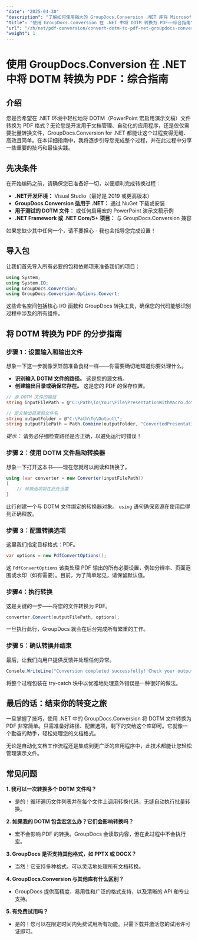 ```yaml
---
"date": "2025-04-30"
"description": "了解如何使用强大的 GroupDocs.Conversion .NET 库将 Microsoft Word 模板文件 (.dotm) 无缝转换为 PDF。高效简化您的文档管理。"
"title": "使用 GroupDocs.Conversion 在 .NET 中将 DOTM 转换为 PDF——综合指南"
"url": "/zh/net/pdf-conversion/convert-dotm-to-pdf-net-groupdocs-conversion/"
"weight": 1
---
```


# 使用 GroupDocs.Conversion 在 .NET 中将 DOTM 转换为 PDF：综合指南

## 介绍

您是否希望在 .NET 环境中轻松地将 DOTM（PowerPoint 宏启用演示文稿）文件转换为 PDF 格式？无论您是开发用于文档管理、自动化的应用程序，还是仅仅需要批量转换文件，GroupDocs.Conversion for .NET 都能让这个过程变得无缝、高效且简单。在本详细指南中，我将逐步引导您完成整个过程，并在此过程中分享一些重要的技巧和最佳实践。

## 先决条件

在开始编码之前，请确保您已准备好一切，以便顺利完成转换过程：

- **.NET开发环境：** Visual Studio（最好是 2019 或更高版本）
- **GroupDocs.Conversion 适用于 .NET：** 通过 NuGet 下载或安装
- **用于测试的 DOTM 文件：** 或任何启用宏的 PowerPoint 演示文稿示例
- **.NET Framework 或 .NET Core/5+ 项目：** 与 GroupDocs.Conversion 兼容

如果您缺少其中任何一个，请不要担心 - 我也会指导您完成设置！


## 导入包

让我们首先导入所有必要的包和依赖项来准备我们的项目：

```csharp
using System;
using System.IO;
using GroupDocs.Conversion;
using GroupDocs.Conversion.Options.Convert;
```

这些命名空间包括核心 I/O 函数和 GroupDocs 转换工具，确保您的代码能够识别过程中涉及的所有组件。


## 将 DOTM 转换为 PDF 的分步指南

### 步骤 1：设置输入和输出文件

想象一下这一步就像烹饪前准备食材一样——你需要确切地知道你要处理什么。

- **识别输入 DOTM 文件的路径。** 这是您的源文档。
- **创建输出目录或确保它存在。** 这是您的 PDF 的保存位置。

```csharp
// 源 DOTM 文件的路径
string inputFilePath = @"C:\Path\To\Your\File\PresentationWithMacro.dotm";

// 定义输出目录和文件名
string outputFolder = @"C:\Path\To\Output\";
string outputFilePath = Path.Combine(outputFolder, "ConvertedPresentation.pdf");
```

*提示：* 请务必仔细检查路径是否正确，以避免运行时错误！

### 步骤 2：使用 DOTM 文件启动转换器

想象一下打开这本书——现在您就可以阅读和转换了。

```csharp
using (var converter = new Converter(inputFilePath))
{
    // 转换选项将在此处设置
}
```

此行创建一个与 DOTM 文件绑定的转换器对象。 `using` 语句确保资源在使用后得到正确释放。

### 步骤 3：配置转换选项

这里我们指定目标格式：PDF。

```csharp
var options = new PdfConvertOptions();
```

这 `PdfConvertOptions` 该类处理 PDF 输出的所有必要设置，例如分辨率、页面范围或水印（如有需要）。目前，为了简单起见，请保留默认值。

### 步骤4：执行转换

这是关键的一步——将您的文件转换为 PDF。

```csharp
converter.Convert(outputFilePath, options);
```

一旦执行此行，GroupDocs 就会在后台完成所有繁重的工作。

### 步骤 5：确认转换并结束

最后，让我们向用户提供反馈并处理任何异常。

```csharp
Console.WriteLine("Conversion completed successfully! Check your output at: " + outputFilePath);
```

将整个过程包装在 try-catch 块中以优雅地处理意外错误是一种很好的做法。


## 最后的话：结束你的转变之旅

一旦掌握了技巧，使用 .NET 中的 GroupDocs.Conversion 将 DOTM 文件转换为 PDF 非常简单。只需准备好路径、配置选项，剩下的交给这个库即可。它就像一个勤奋的助手，轻松处理您的文档格式。

无论是自动化文档工作流程还是集成到更广泛的应用程序中，此技术都能让您轻松管理演示文件。


## 常见问题

**1. 我可以一次转换多个 DOTM 文件吗？**  
- 是的！循环遍历文件列表并在每个文件上调用转换代码，无缝自动执行批量转换。

**2. 如果我的 DOTM 包含宏怎么办？它们会影响转换吗？**  
- 宏不会影响 PDF 的转换。GroupDocs 会读取内容，但在此过程中不会执行宏。

**3. GroupDocs 是否支持其他格式，如 PPTX 或 DOCX？**  
- 当然！它支持多种格式，可以灵活地处理所有文档转换。

**4. GroupDocs.Conversion 与其他库有什么区别？**  
- GroupDocs 提供高精度、易用性和广泛的格式支持，以及清晰的 API 和专业支持。

**5. 有免费试用吗？**  
- 是的！您可以在限定时间内免费试用所有功能。只需下载并激活您的试用许可证即可。